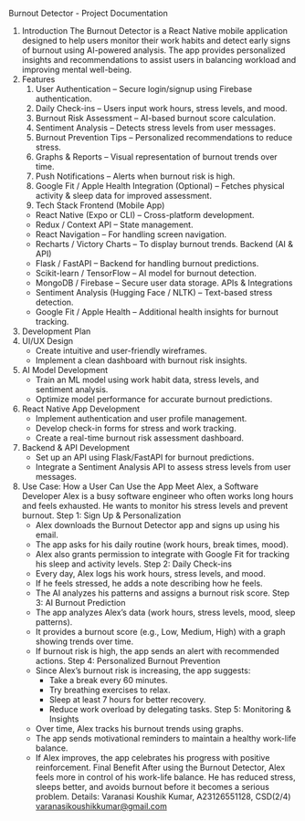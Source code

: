 Burnout Detector - Project Documentation
1. Introduction
The Burnout Detector is a React Native mobile application designed to help users monitor their work habits and detect early signs of burnout using AI-powered analysis. The app provides personalized insights and recommendations to assist users in balancing workload and improving mental well-being.
2. Features
    1. User Authentication – Secure login/signup using Firebase authentication.
    2. Daily Check-ins – Users input work hours, stress levels, and mood.
    3. Burnout Risk Assessment – AI-based burnout score calculation.
    4. Sentiment Analysis – Detects stress levels from user messages.
    5. Burnout Prevention Tips – Personalized recommendations to reduce stress.
    6. Graphs & Reports – Visual representation of burnout trends over time.
    7. Push Notifications – Alerts when burnout risk is high.
    8. Google Fit / Apple Health Integration (Optional) – Fetches physical activity & sleep data for improved assessment.
    3. Tech Stack
Frontend (Mobile App)
    - React Native (Expo or CLI) – Cross-platform development.
    - Redux / Context API – State management.
    - React Navigation – For handling screen navigation.
    - Recharts / Victory Charts – To display burnout trends.
Backend (AI & API)
    - Flask / FastAPI – Backend for handling burnout predictions.
    - Scikit-learn / TensorFlow – AI model for burnout detection.
    - MongoDB / Firebase – Secure user data storage.
APIs & Integrations
    - Sentiment Analysis (Hugging Face / NLTK) – Text-based stress detection.
    - Google Fit / Apple Health – Additional health insights for burnout tracking.
4. Development Plan
1. UI/UX Design
    - Create intuitive and user-friendly wireframes.
    - Implement a clean dashboard with burnout risk insights.
2. AI Model Development
    - Train an ML model using work habit data, stress levels, and sentiment analysis.
    - Optimize model performance for accurate burnout predictions.
3. React Native App Development
    - Implement authentication and user profile management.
    - Develop check-in forms for stress and work tracking.
    - Create a real-time burnout risk assessment dashboard.
4. Backend & API Development
    - Set up an API using Flask/FastAPI for burnout predictions.
    - Integrate a Sentiment Analysis API to assess stress levels from user messages.
5. Use Case: How a User Can Use the App
Meet Alex, a Software Developer
Alex is a busy software engineer who often works long hours and feels exhausted. He wants to monitor his stress levels and prevent burnout.
Step 1: Sign Up & Personalization
    - Alex downloads the Burnout Detector app and signs up using his email.
    - The app asks for his daily routine (work hours, break times, mood).
    - Alex also grants permission to integrate with Google Fit for tracking his sleep and activity levels.
Step 2: Daily Check-ins
    - Every day, Alex logs his work hours, stress levels, and mood.
    - If he feels stressed, he adds a note describing how he feels.
    - The AI analyzes his patterns and assigns a burnout risk score.
Step 3: AI Burnout Prediction
    - The app analyzes Alex’s data (work hours, stress levels, mood, sleep patterns).
    - It provides a burnout score (e.g., Low, Medium, High) with a graph showing trends over time.
    - If burnout risk is high, the app sends an alert with recommended actions.
Step 4: Personalized Burnout Prevention
    - Since Alex’s burnout risk is increasing, the app suggests:
      - Take a break every 60 minutes.
      - Try breathing exercises to relax.
      - Sleep at least 7 hours for better recovery.
      - Reduce work overload by delegating tasks.
Step 5: Monitoring & Insights
    - Over time, Alex tracks his burnout trends using graphs.
    - The app sends motivational reminders to maintain a healthy work-life balance.
    - If Alex improves, the app celebrates his progress with positive reinforcement.
Final Benefit
After using the Burnout Detector, Alex feels more in control of his work-life balance. He has reduced stress, sleeps better, and avoids burnout before it becomes a serious problem.
Details:
Varanasi Koushik Kumar, A23126551128, CSD(2/4)
varanasikoushikkumar@gmail.com


